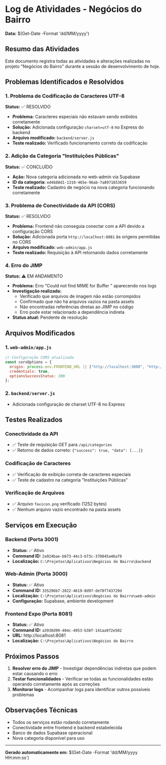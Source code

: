 # Log de Atividades - Negócios do Bairro
**Data:** $(Get-Date -Format 'dd/MM/yyyy')

## Resumo das Atividades
Este documento registra todas as atividades e alterações realizadas no projeto "Negócios do Bairro" durante a sessão de desenvolvimento de hoje.

## Problemas Identificados e Resolvidos

### 1. Problema de Codificação de Caracteres UTF-8
**Status:** ✅ RESOLVIDO
- **Problema:** Caracteres especiais não estavam sendo exibidos corretamente
- **Solução:** Adicionada configuração `charset=utf-8` no Express do backend
- **Arquivo modificado:** `backend/server.js`
- **Teste realizado:** Verificado funcionamento correto da codificação

### 2. Adição da Categoria "Instituições Públicas"
**Status:** ✅ CONCLUÍDO
- **Ação:** Nova categoria adicionada no web-admin via Supabase
- **ID da categoria:** `ed4b88d1-1310-465e-96ab-7a8971653659`
- **Teste realizado:** Cadastro de negócio na nova categoria funcionando corretamente

### 3. Problema de Conectividade da API (CORS)
**Status:** ✅ RESOLVIDO
- **Problema:** Frontend não conseguia conectar com a API devido a configuração CORS
- **Solução:** Adicionada porta `http://localhost:8081` às origens permitidas no CORS
- **Arquivo modificado:** `web-admin/app.js`
- **Teste realizado:** Requisição à API retornando dados corretamente

### 4. Erro do JIMP
**Status:** ⚠️ EM ANDAMENTO
- **Problema:** Erro "Could not find MIME for Buffer <null>" aparecendo nos logs
- **Investigação realizada:**
  - Verificado que arquivos de imagem não estão corrompidos
  - Confirmado que não há arquivos vazios na pasta assets
  - Não encontradas referências diretas ao JIMP no código
  - Erro pode estar relacionado a dependência indireta
- **Status atual:** Pendente de resolução

## Arquivos Modificados

### 1. `web-admin/app.js`
```javascript
// Configuração CORS atualizada
const corsOptions = {
  origin: process.env.FRONTEND_URL || ["http://localhost:3000", "http://localhost:8081"],
  credentials: true,
  optionsSuccessStatus: 200
};
```

### 2. `backend/server.js`
- Adicionada configuração de charset UTF-8 no Express

## Testes Realizados

### Conectividade da API
- ✅ Teste de requisição GET para `/api/categories`
- ✅ Retorno de dados correto: `{"success": true, "data": [...]}`

### Codificação de Caracteres
- ✅ Verificação de exibição correta de caracteres especiais
- ✅ Teste de cadastro na categoria "Instituições Públicas"

### Verificação de Arquivos
- ✅ Arquivo `favicon.png` verificado (1252 bytes)
- ✅ Nenhum arquivo vazio encontrado na pasta assets

## Serviços em Execução

### Backend (Porta 3001)
- **Status:** ✅ Ativo
- **Command ID:** `2a924bae-b673-44c3-b73c-370845a46a79`
- **Localização:** `C:\Projetos\Aplicativos\Negócios do Bairro\backend`

### Web-Admin (Porta 3000)
- **Status:** ✅ Ativo
- **Command ID:** `335296b7-2822-4619-8d97-de78f743729d`
- **Localização:** `C:\Projetos\Aplicativos\Negócios do Bairro\web-admin`
- **Configuração:** Supabase, ambiente development

### Frontend Expo (Porta 8081)
- **Status:** ✅ Ativo
- **Command ID:** `a3938d99-404c-4953-b38f-141aa972e502`
- **URL:** http://localhost:8081
- **Localização:** `C:\Projetos\Aplicativos\Negócios do Bairro`

## Próximos Passos

1. **Resolver erro do JIMP** - Investigar dependências indiretas que podem estar causando o erro
2. **Testar funcionalidades** - Verificar se todas as funcionalidades estão operando corretamente após as correções
3. **Monitorar logs** - Acompanhar logs para identificar outros possíveis problemas

## Observações Técnicas

- Todos os serviços estão rodando corretamente
- Conectividade entre frontend e backend estabelecida
- Banco de dados Supabase operacional
- Nova categoria disponível para uso

---
**Gerado automaticamente em:** $(Get-Date -Format 'dd/MM/yyyy HH:mm:ss')